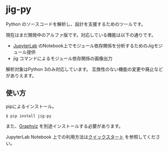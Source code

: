 # jig-py

Python のソースコードを解析し、設計を支援するためのツールです。

現在はまだ開発中のアルファ版です。対応している機能は以下の通りです。

* [JupyterLab](https://jupyterlab.readthedocs.io/en/stable/) のNotebook上でモジュール依存関係を分析するためのJigモジュール提供
* jig コマンドによるモジュール依存関係の画像出力


解析対象はPython 3のみ対応しています。
互換性のない機能の変更や廃止などがありえます。


## 使い方

pipによるインストール。


```
$ pip install jig-py
```

また、[Graphviz](https://www.graphviz.org/) を別途インストールする必要があります。


JupyterLab Notebook 上での利用方法は[クイックスタート](https://github.com/levii/jig-py/docs/quick_start.ipynb) を参照してください。


